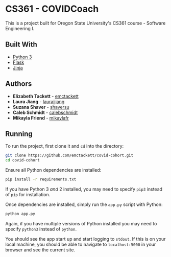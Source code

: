 # CS361 - COVIDCoach
This is a project built for Oregon State University's CS361 course - Software Engineering I.

## Built With
* [Python 3](https://docs.python.org/3/)
* [Flask](https://flask.palletsprojects.com/en/1.1.x/)
* [Jinja](https://jinja.palletsprojects.com/en/2.11.x/)


## Authors
* **Elizabeth Tackett** - [emctackett](https://github.com/emctackett)
* **Laura Jiang** - [laurajjiang](https://github.com/laurajjiang)
* **Suzana Shaver** - [shaversu](https://github.com/shaversu)
* **Caleb Schmidt** - [calebschmidt](https://github.com/calebschmidt)
* **Mikayla Friend** - [mikaylafr](https://github.com/MikaylaFr)


## Running
To run the project, first clone it and `cd` into the directory:
```bash
git clone https://github.com/emctackett/covid-cohort.git
cd covid-cohort
```

Ensure all Python dependencies are installed:
```bash
pip install -r requirements.txt
```

If you have Python 3 _and_ 2 installed, you may need to specify `pip3` instead of `pip` for installation.

Once dependencies are installed, simply run the `app.py` script with Python:
```bash
python app.py
```
Again, if you have multiple versions of Python installed you may need to specify `python3` instead of `python`.

You should see the app start up and start logging to `stdout`. If this is on your local machine, you should be able to navigate to `localhost:5000` in your browser and see the current site.
